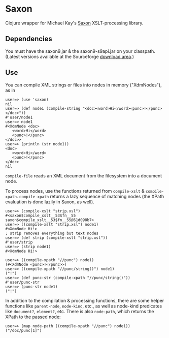 Saxon
=====

Clojure wrapper for Michael Kay's [Saxon][saxonica] XSLT-processing library. 

Dependencies
------------

You must have the saxon9.jar & the saxon9-s9api.jar on your classpath. (Latest
versions available at the Sourceforge [download area][sfdl].)

Use
---

You can compile XML strings or files into nodes in memory ("XdmNodes"), as in

    user=> (use 'saxon)
    nil
    user=> (def node1 (compile-string "<doc><word>Hi</word><punc>!</punc></doc>"))
    #'user/node1
    user=> node1
    #<XdmNode <doc>
       <word>Hi</word>
       <punc>!</punc>
    </doc>>
    user=> (println (str node1))
    <doc>
       <word>Hi</word>
       <punc>!</punc>
    </doc>
    nil

`compile-file` reads an XML document from the filesystem into a document node.

To process nodes, use the functions returned from `compile-xslt` & `compile-xpath`. 
`compile-xpath` returns a lazy sequence of matching nodes (the XPath evaluation is
done lazily in Saxon, as well).

    user=> (compile-xslt "strip.xsl")
    #<saxon$compile_xslt__53$fn__55 saxon$compile_xslt__53$fn__55@51d098b7>
    user=> ((compile-xslt "strip.xsl") node1)
    #<XdmNode Hi!>
    ; strip removes everything but text nodes
    user=> (def strip (compile-xslt "strip.xsl"))
    #'user/strip
    user=> (strip node1)
    #<XdmNode Hi!>

    user=> ((compile-xpath "//punc") node1)
    (#<XdmNode <punc>!</punc>>)
    user=> ((compile-xpath "//punc/string()") node1)
    ("!")
    user=> (def punc-str (compile-xpath "//punc/string()"))
    #'user/punc-str
    user=> (punc-str node1)
    ("!")


In addition to the compilation & processing functions, there are some helper
functions like `parent-node`, `node-kind`, etc., as well as node-kind predicates
like `document?`, `element?`, etc. There is also `node-path`, which returns the
XPath to the passed node:

    user=> (map node-path ((compile-xpath "//punc") node1))
    ("/doc/punc[1]")
 


   [saxonica]: http://saxonica.com/
   [sfdl]: http://sourceforge.net/project/showfiles.php?group_id=29872&package_id=21888
